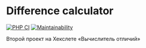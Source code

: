 # Difference calculator
[![PHP CI](https://github.com/alantaboev/dc/workflows/PHP%20CI/badge.svg)](https://github.com/alantaboev/dc/actions?query=workflow%3A%22PHP+CI%22)
[![Maintainability](https://api.codeclimate.com/v1/badges/a99a88d28ad37a79dbf6/maintainability)](https://codeclimate.com/github/alantaboev/dc)
 
 Второй проект на Хекслете «Вычислитель отличий»
 